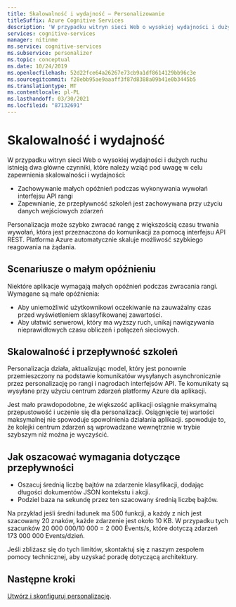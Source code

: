 ```yaml
---
title: Skalowalność i wydajność — Personalizowanie
titleSuffix: Azure Cognitive Services
description: 'W przypadku witryn sieci Web o wysokiej wydajności i dużych ruchu istnieją dwa główne czynniki, które należy wziąć pod uwagę przy użyciu programu Personalizacja w celu zapewnienia skalowalności i wydajności: opóźnienia i uczenie.'
services: cognitive-services
manager: nitinme
ms.service: cognitive-services
ms.subservice: personalizer
ms.topic: conceptual
ms.date: 10/24/2019
ms.openlocfilehash: 52d22fce64a26267e73cb9a1df8614129bb96c3e
ms.sourcegitcommit: f28ebb95ae9aaaff3f87d8388a09b41e0b3445b5
ms.translationtype: MT
ms.contentlocale: pl-PL
ms.lasthandoff: 03/30/2021
ms.locfileid: "87132691"
---
```

# <a name="scalability-and-performance"></a>Skalowalność i wydajność

W przypadku witryn sieci Web o wysokiej wydajności i dużych ruchu istnieją dwa główne czynniki, które należy wziąć pod uwagę w celu zapewnienia skalowalności i wydajności:

* Zachowywanie małych opóźnień podczas wykonywania wywołań interfejsu API rangi
* Zapewnianie, że przepływność szkoleń jest zachowywana przy użyciu danych wejściowych zdarzeń

Personalizacja może szybko zwracać rangę z większością czasu trwania wywołań, która jest przeznaczona do komunikacji za pomocą interfejsu API REST. Platforma Azure automatycznie skaluje możliwość szybkiego reagowania na żądania.

##  <a name="low-latency-scenarios"></a>Scenariusze o małym opóźnieniu

Niektóre aplikacje wymagają małych opóźnień podczas zwracania rangi. Wymagane są małe opóźnienia:

* Aby uniemożliwić użytkownikowi oczekiwanie na zauważalny czas przed wyświetleniem sklasyfikowanej zawartości.
* Aby ułatwić serwerowi, który ma wyższy ruch, unikaj nawiązywania nieprawidłowych czasu obliczeń i połączeń sieciowych.


## <a name="scalability-and-training-throughput"></a>Skalowalność i przepływność szkoleń

Personalizacja działa, aktualizując model, który jest ponownie przemieszczony na podstawie komunikatów wysyłanych asynchronicznie przez personalizację po rangi i nagrodach interfejsów API. Te komunikaty są wysyłane przy użyciu centrum zdarzeń platformy Azure dla aplikacji.

 Jest mało prawdopodobne, że większość aplikacji osiągnie maksymalną przepustowość i uczenie się dla personalizacji. Osiągnięcie tej wartości maksymalnej nie spowoduje spowolnienia działania aplikacji. spowoduje to, że kolejki centrum zdarzeń są wprowadzane wewnętrznie w trybie szybszym niż można je wyczyścić.

## <a name="how-to-estimate-your-throughput-requirements"></a>Jak oszacować wymagania dotyczące przepływności

* Oszacuj średnią liczbę bajtów na zdarzenie klasyfikacji, dodając długości dokumentów JSON kontekstu i akcji.
* Podziel baza na sekundę przez ten szacowany średnią liczbę bajtów.

Na przykład jeśli średni ładunek ma 500 funkcji, a każdy z nich jest szacowany 20 znaków, każde zdarzenie jest około 10 KB. W przypadku tych szacunków 20 000 000/10 000 = 2 000 Events/s, które dotyczą zdarzeń 173 000 000 Events/dzień. 

Jeśli zbliżasz się do tych limitów, skontaktuj się z naszym zespołem pomocy technicznej, aby uzyskać poradę dotyczącą architektury.

## <a name="next-steps"></a>Następne kroki

[Utwórz i skonfiguruj personalizację](how-to-settings.md).